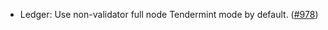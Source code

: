 - Ledger: Use non-validator full node Tendermint mode by default.
  ([#978](https://github.com/anoma/anoma/pull/978))